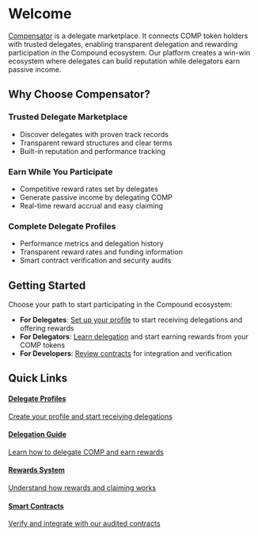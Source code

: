 # Welcome

[Compensator](https://compensator.io) is a delegate marketplace. It connects COMP token holders with trusted delegates, enabling transparent delegation and rewarding participation in the Compound ecosystem. Our platform creates a win-win ecosystem where delegates can build reputation while delegators earn passive income.

## Why Choose Compensator?

### **Trusted Delegate Marketplace**
- Discover delegates with proven track records
- Transparent reward structures and clear terms
- Built-in reputation and performance tracking

### **Earn While You Participate**
- Competitive reward rates set by delegates
- Generate passive income by delegating COMP
- Real-time reward accrual and easy claiming

### **Complete Delegate Profiles**
- Performance metrics and delegation history
- Transparent reward rates and funding information
- Smart contract verification and security audits

## Getting Started

Choose your path to start participating in the Compound ecosystem:

- **For Delegates**: [Set up your profile](./overview/profiles) to start receiving delegations and offering rewards
- **For Delegators**: [Learn delegation](./overview/delegation) and start earning rewards from your COMP tokens
- **For Developers**: [Review contracts](../contracts/addresses) for integration and verification

## Quick Links

<style>
{`
.quick-links-grid {
  display: grid;
  grid-template-columns: repeat(auto-fit, minmax(300px, 1fr));
  gap: 12px;
  margin-top: 1rem;
  margin-bottom: 1rem;
}

.quick-link-card {
  padding: 1.5rem;
  border: 1px solid var(--ifm-color-emphasis-200);
  border-radius: 6px;
  background-color: var(--ifm-color-emphasis-0);
  transition: all 0.2s ease;
  cursor: pointer;
  text-decoration: none;
  color: inherit;
}

.quick-link-card:hover {
  border-color: #10B981;
  box-shadow: 0px 4px 8px rgba(0,0,0,0.1);
  transform: translateY(-2px);
  text-decoration: none;
}

.quick-link-card h4 {
  margin: 0 0 0.5rem 0;
  color: var(--ifm-font-color-base);
}

.quick-link-card p {
  margin: 0;
  font-size: 0.9rem;
  opacity: 0.8;
}


`}
</style>

<div class="quick-links-grid">

<a href="../overview/profiles" class="quick-link-card">
  <h4>Delegate Profiles</h4>
  <p>Create your profile and start receiving delegations</p>
</a>

<a href="../overview/delegation" class="quick-link-card">
  <h4>Delegation Guide</h4>
  <p>Learn how to delegate COMP and earn rewards</p>
</a>

<a href="../overview/rewards" class="quick-link-card">
  <h4>Rewards System</h4>
  <p>Understand how rewards and claiming works</p>
</a>

<a href="../contracts/addresses" class="quick-link-card">
  <h4>Smart Contracts</h4>
  <p>Verify and integrate with our audited contracts</p>
</a>
</div>